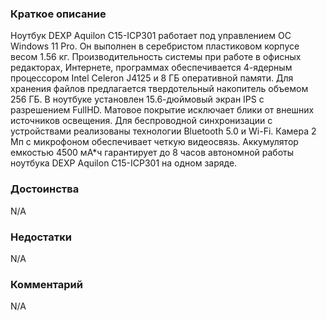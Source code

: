 ### **Краткое описание**
Ноутбук DEXP Aquilon C15-ICP301 работает под управлением ОС Windows 11 Pro. Он выполнен в серебристом пластиковом корпусе весом 1.56 кг. Производительность системы при работе в офисных редакторах, Интернете, программах обеспечивается 4-ядерным процессором Intel Celeron J4125 и 8 ГБ оперативной памяти. Для хранения файлов предлагается твердотельный накопитель объемом 256 ГБ.  В ноутбуке установлен 15.6-дюймовый экран IPS с разрешением FullHD. Матовое покрытие исключает блики от внешних источников освещения. Для беспроводной синхронизации с устройствами реализованы технологии Bluetooth 5.0 и Wi-Fi. Камера 2 Мп с микрофоном обеспечивает четкую видеосвязь. Аккумулятор емкостью 4500 мА*ч гарантирует до 8 часов автономной работы ноутбука DEXP Aquilon C15-ICP301 на одном заряде.

### **Достоинства**
N/A

### **Недостатки**
N/A

### **Комментарий**
N/A
